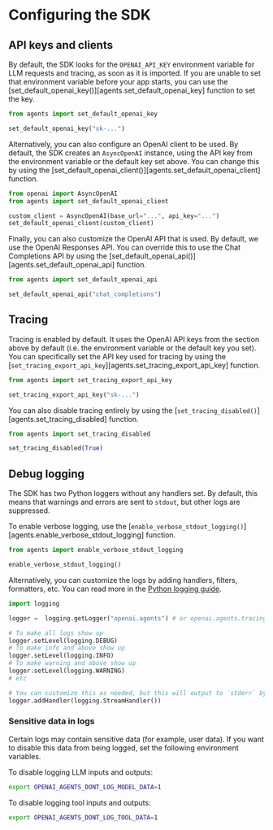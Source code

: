 # Configuring the SDK

## API keys and clients

By default, the SDK looks for the `OPENAI_API_KEY` environment variable for LLM requests and tracing, as soon as it is imported. If you are unable to set that environment variable before your app starts, you can use the [set_default_openai_key()][agents.set_default_openai_key] function to set the key.

```python
from agents import set_default_openai_key

set_default_openai_key("sk-...")
```

Alternatively, you can also configure an OpenAI client to be used. By default, the SDK creates an `AsyncOpenAI` instance, using the API key from the environment variable or the default key set above. You can change this by using the [set_default_openai_client()][agents.set_default_openai_client] function.

```python
from openai import AsyncOpenAI
from agents import set_default_openai_client

custom_client = AsyncOpenAI(base_url="...", api_key="...")
set_default_openai_client(custom_client)
```

Finally, you can also customize the OpenAI API that is used. By default, we use the OpenAI Responses API. You can override this to use the Chat Completions API by using the [set_default_openai_api()][agents.set_default_openai_api] function.

```python
from agents import set_default_openai_api

set_default_openai_api("chat_completions")
```

## Tracing

Tracing is enabled by default. It uses the OpenAI API keys from the section above by default (i.e. the environment variable or the default key you set). You can specifically set the API key used for tracing by using the [`set_tracing_export_api_key`][agents.set_tracing_export_api_key] function.

```python
from agents import set_tracing_export_api_key

set_tracing_export_api_key("sk-...")
```

You can also disable tracing entirely by using the [`set_tracing_disabled()`][agents.set_tracing_disabled] function.

```python
from agents import set_tracing_disabled

set_tracing_disabled(True)
```

## Debug logging

The SDK has two Python loggers without any handlers set. By default, this means that warnings and errors are sent to `stdout`, but other logs are suppressed.

To enable verbose logging, use the [`enable_verbose_stdout_logging()`][agents.enable_verbose_stdout_logging] function.

```python
from agents import enable_verbose_stdout_logging

enable_verbose_stdout_logging()
```

Alternatively, you can customize the logs by adding handlers, filters, formatters, etc. You can read more in the [Python logging guide](https://docs.python.org/3/howto/logging.html).

```python
import logging

logger =  logging.getLogger("openai.agents") # or openai.agents.tracing for the Tracing logger

# To make all logs show up
logger.setLevel(logging.DEBUG)
# To make info and above show up
logger.setLevel(logging.INFO)
# To make warning and above show up
logger.setLevel(logging.WARNING)
# etc

# You can customize this as needed, but this will output to `stderr` by default
logger.addHandler(logging.StreamHandler())
```

### Sensitive data in logs

Certain logs may contain sensitive data (for example, user data). If you want to disable this data from being logged, set the following environment variables.

To disable logging LLM inputs and outputs:

```bash
export OPENAI_AGENTS_DONT_LOG_MODEL_DATA=1
```

To disable logging tool inputs and outputs:

```bash
export OPENAI_AGENTS_DONT_LOG_TOOL_DATA=1
```

